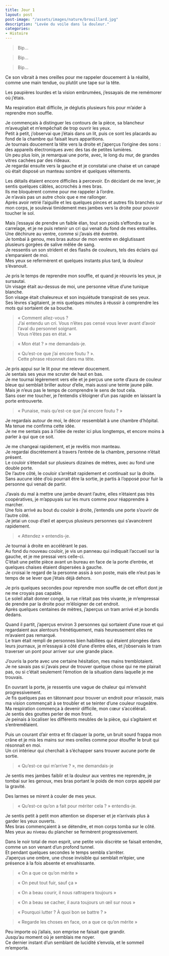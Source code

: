 ```yaml
---
title: Jour 1  
layout: post  
post-image: "/assets/images/nature/brouillard.jpg"  
description: "Levée du voile dans la douleur."  
categories:   
- Histoire
---
```


> Bip…
  
> Bip…
  
> Bip…


Ce son vibrait à mes oreilles pour me rappeler doucement à la réalité, comme une main tendue, ou plutôt une tape sur la tête.  
  
Les paupières lourdes et la vision embrumées, j’essayais de me remémorer où j’étais.  
  
Ma respiration était difficile, je déglutis plusieurs fois pour m’aider à reprendre mon souffle.  
  
Je commençais à distinguer les contours de la pièce, sa blancheur m’aveuglait et m’empêchait de trop ouvrir les yeux.  
Petit à petit, j’observai que j’étais dans un lit, puis ce sont les placards au fond de la chambre qui faisait leurs apparitions.  
Je tournais doucement la tête vers la droite et j’aperçus l’origine des sons : des appareils électroniques avec des tas de petites lumières.  
Un peu plus loin, je remarquai une porte, avec, le long du mur, de grandes vitres cachées par des rideaux.  
Je regardai ensuite vers la gauche et je constatai une chaise et un canapé où était disposé un manteau sombre et quelques vêtements.   

Les détails étaient encore difficiles à percevoir.
En décidant de me lever, je sentis quelques câbles, accrochés à mes bras.  
Ils me bloquèrent comme pour me rappeler à l’ordre.  
Je n’avais pas un autre choix que e me rallonger.  
Après avoir retrié l’aiguille et les quelques pinces et autres fils branchés sur mon corps, je soulevai timidement mes jambes vers la droite pour pouvoir toucher le sol.  

Mais j’essayai de prendre un faible élan, tout son poids s’effondra sur le carrelage, et je ne puis retenir un cri qui venait du fond de mes entrailles.  
Une déchirure au ventre, comme si j’avais été éventré.  
Je tombai à genou, mes bras autour de mon ventre en déglutissant plusieurs gorgées de salive mêlée de sang.  
Je ressentis un son strident et des flashs de couleurs, tels des éclairs qui s’emparaient de moi.  
Mes yeux se refermèrent et quelques instants plus tard, la douleur s’évanouit.  


Je pris le temps de reprendre mon souffle, et quand je réouvris les yeux, je sursautai.  
Un visage était au-dessus de moi, une personne vêtue d’une tunique blanche.  
Son visage était chaleureux et son inquiétude transpirait de ses yeux.  
Ses lèvres s’agitaient, je mis quelques minutes à réussir à comprendre les mots qui sortaient de sa bouche.  


> « Comment allez-vous ?   
> J’ai entendu un cri. Vous n’êtes pas censé vous lever avant d’avoir l’aval du personnel soignant.   
> Vous n’êtes pas en état. »
  
> « Mon état ? » me demandais-je.
  
> « Qu’est-ce que j’ai encore foutu ? ».   
> Cette phrase résonnait dans ma tête.

Je pris appui sur le lit pour me relever doucement.  
Je sentais ses yeux me scruter de haut en bas.  
Je me tournai légèrement vers elle et je perçus une sorte d’aura de couleur bleue qui semblait briller autour d’elle, mais aussi une teinte jaune pâle.  
Mais je n’eus pas le temps de comprendre le sens de tout cela.  
Sans oser me toucher, je l’entendis s’éloigner d’un pas rapide en laissant la porte entrouverte.  

> « Punaise, mais qu’est-ce que j’ai encore foutu ? »

Je regardais autour de moi, le décor ressemblait à une chambre d’hôpital.  
Ma tenue me confirma cette idée.  
Je ne me sentais pas à l’idée de rester ici plus longtemps, et encore moins à parler à qui que ce soit.  
  
Je me changeai rapidement, et je revêtis mon manteau.  
Je regardai discrètement à travers l’entrée de la chambre, personne n’était présent.  
Le couloir s’étendait sur plusieurs dizaines de mètres, avec au fond une double porte.  
De l’autre côté, le couloir s’arrêtait rapidement et continuait sur la droite.  
Sans aucune idée d’où pourrait être la sortie, je partis à l’opposé pour fuir la personne qui venait de partir.  


J’avais du mal à mettre une jambe devant l’autre, elles n’étaient pas très coopératives, je m’appuyais sur les murs comme pour réapprendre à marcher.  
Une fois arrivé au bout du couloir à droite, j’entendis une porte s’ouvrir de l’autre côté.  
Je jetai un coup d’œil et aperçus plusieurs personnes qui s’avancèrent rapidement.  


> « Attendez »  entendis-je.


Je tournai à droite en accélérant le pas.  
Au fond du nouveau couloir, je vis un panneau qui indiquait l’accueil sur la gauche, et je me pressai vers celle-ci.  
C’était une petite pièce avant un bureau en face de la porte d’entrée, et quelques chaises étaient dispersées à gauche.  
Je croisai le regard de la personne assis à son poste, mais elle n’eut pas le temps de se lever que j’étais déjà dehors.  

Je pris quelques secondes pour reprendre mon souffle de cet effort dont je ne me croyais pas capable.  
Le soleil allait donner congé, la rue n’était pas très vivante, je m’empressai de prendre par la droite pour m’éloigner de cet endroit.  
Après quelques centaines de mètres, j’aperçus un tram arrivé et je bondis dedans.  

Quand il partit, j’aperçus environ 3 personnes qui sortaient d’une roue et qui regardaient aux alentours frénétiquement, mais heureusement elles ne m’avaient pas remarqué.  
Le tram était rempli de personnes bien habillées qui étaient plongées dans leurs journaux, je m’essayai à côté d’une d’entre elles, et j’observais le tram traverser un pont pour arriver sur une grande place.  

J’ouvris la porte avec une certaine hésitation, mes mains tremblotaient.  
Je ne savais pas si j’avais peur de trouver quelque chose qui ne me plairait pas, ou si c’était seulement l’émotion de la situation dans laquelle je me trouvais.  

En ouvrant la porte, je ressentis une vague de chaleur qui m’envahit progressivement.  
Je fis quelques pas en tâtonnant pour trouver un endroit pour m’assoir, mais ma vision commençait à se troubler et se teinter d’une couleur rougeâtre.  
Ma respiration commença à devenir difficile, mon cœur s’accélérait.  
Je sentis des gouttes perler de mon front.  
Je peinais à localiser les différents meubles de la pièce, qui s’agitaient et s’entremêlaient.

Puis un courant d’air entra et fit claquer la porte, un bruit sourd frappa mon crâne et je mis les mains sur mes oreilles comme pour étouffer le bruit qui résonnait en moi.  
Un cri intérieur qui cherchait à s’échapper sans trouver aucune porte de sortie.

> « Qu’est-ce qui m’arrive ? », me demandais-je

Je sentis mes jambes faiblir et la douleur aux ventres me reprendre, je tombai sur les genoux, mes bras portant le poids de mon corps appelé par la gravité.  

Des larmes se mirent à couler de mes yeux.  


> « Qu’est-ce qu’on a fait pour mériter cela ? » entendis-je.


Je sentis petit à petit mon attention se disperser et je n’arrivais plus à garder les yeux ouverts.  
Mes bras commençaient à se détendre, et mon corps tomba sur le côté.  
Mes yeux au niveau du plancher se fermèrent progressivement.  


Dans le noir total de mon esprit, une petite voix discrète se faisait entendre, comme un son venant d’un profond tunnel.  
Et pendant quelques secondes le temps sembla s’arrêter.  
J’aperçus une ombre, une chose invisible qui semblait m’épier, une présence à la fois absente et envahissante.  


> « On a que ce qu’on mérite »
  
> « On peut tout fuir, sauf ça »
  
> « On a beau courir, il nous rattrapera toujours »
  
> « On a beau se cacher, il aura toujours un œil sur nous »
  
> « Pourquoi lutter ? À quoi bon se battre ? »
  
> « Regarde les choses en face, on a que ce qu’on mérite »


Peu importe où j’allais, son emprise ne faisait que grandir.  
Jusqu’au moment où je semblais me noyer.  
Ce dernier instant d’un semblant de lucidité s’envola, et le sommeil m’emporta.  